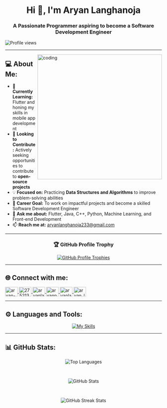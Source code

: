 <h1 align="center">Hi 👋, <b>I'm Aryan Langhanoja</b></h1>
<h3 align="center">A Passionate Programmer aspiring to become a Software Development Engineer</h3>

<p align="left">
  <img src="https://komarev.com/ghpvc/?username=aryanlanghanoja&label=Profile%20views&color=0e75b6&style=flat" alt="Profile views" />
</p>

---

<img align="right" alt="coding" width="400" src="https://user-images.githubusercontent.com/55389276/140866485-8fb1c876-9a8f-4d6a-98dc-08c4981eaf70.gif">

## 💻 <b>About Me</b>:

- 🌱 **Currently Learning:** Flutter and honing my skills in mobile app development
- 🚀 **Looking to Contribute:** Actively seeking opportunities to contribute to **open-source projects**
- 💡 **Focused on:** Practicing **Data Structures and Algorithms** to improve problem-solving abilities
- 🎯 **Career Goal:** To work on impactful projects and become a skilled Software Development Engineer
- 💬 **Ask me about:** Flutter, Java, C++, Python, Machine Learning, and Front-end Development
- 📫 **Reach me at:** aryanlanghanoja233@gmail.com

---

<h3 align="center">🏆 <b>GitHub Profile Trophy</b></h3>
<p align="center">
  <a href="https://github.com/ryo-ma/github-profile-trophy">
    <img src="https://github-profile-trophy.vercel.app/?username=aryanlanghanoja&theme=flat&no-frame=true&row=2&margin-w=15&margin-h=15" alt="GitHub Profile Trophies" />
  </a>
</p>

---

## 🌐 <b>Connect with me</b>:

<p align="left">
    <a href="https://linkedin.com/in/aryan-langhanoja-049507250" target="blank">
    <img align="center" src="https://raw.githubusercontent.com/rahuldkjain/github-profile-readme-generator/master/src/images/icons/Social/linked-in-alt.svg" alt="aryan-langhanoja-049507250" height="30" width="40" />
  </a>
  <a href="https://stackoverflow.com/users/27521361" target="blank">
    <img align="center" src="https://raw.githubusercontent.com/rahuldkjain/github-profile-readme-generator/master/src/images/icons/Social/stack-overflow.svg" alt="27521361" height="30" width="40" />
  </a>
  <a href="https://kaggle.com/aryanlanghanoja" target="blank">
    <img align="center" src="https://raw.githubusercontent.com/rahuldkjain/github-profile-readme-generator/master/src/images/icons/Social/kaggle.svg" alt="aryanlanghanoja" height="30" width="40" />
  </a>
  <a href="https://www.codechef.com/users/aryanpatel023" target="blank">
    <img align="center" src="https://cdn.jsdelivr.net/npm/simple-icons@3.1.0/icons/codechef.svg" alt="aryanpatel023" height="30" width="40" />
  </a>
  <a href="https://www.hackerrank.com/aryanlanghanoja1" target="blank">
    <img align="center" src="https://raw.githubusercontent.com/rahuldkjain/github-profile-readme-generator/master/src/images/icons/Social/hackerrank.svg" alt="aryanlanghanoja1" height="30" width="40" />
  </a>
  <a href="https://www.leetcode.com/aryan_langhanoja" target="blank">
    <img align="center" src="https://raw.githubusercontent.com/rahuldkjain/github-profile-readme-generator/master/src/images/icons/Social/leet-code.svg" alt="aryan_langhanoja" height="30" width="40" /></a>
</p>

---

## ⚙️ <b>Languages and Tools</b>:

<div align="center">
  
[![My Skills](https://skillicons.dev/icons?i=c,cpp,java,jquery,git,github,js,html,css,php,postman,py,r,bootstrap,arduino,firebase,dart,flutter,figma,sklearn,postgresql&perline=11)](https://skillicons.dev)

</div>

---

## 📊 <b>GitHub Stats</b>:

<p align="center">
  <img align="center" src="https://github-readme-stats.vercel.app/api/top-langs?username=aryanlanghanoja&show_icons=true&locale=en&layout=compact" alt="Top Languages" />
</p>

<br/>

<p align="center">
  <img align="center" src="https://github-readme-stats.vercel.app/api?username=aryanlanghanoja&show_icons=true&locale=en" alt="GitHub Stats" />
</p>

<br/>

<p align="center">
  <img align="center" src="https://github-readme-streak-stats.herokuapp.com/?user=aryanlanghanoja&" alt="GitHub Streak Stats" />
</p>
